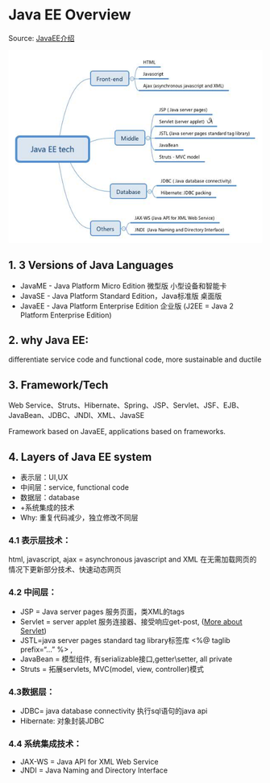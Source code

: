 
# Java EE Overview

Source: 
[JavaEE介绍](https://blog.csdn.net/xinxin19881112/article/details/4523274)

![JavaEE Menu](https://github.com/hwhollywu/notes/blob/master/JavaEEOverview.jpg?raw=true)

## 1. 3 Versions of Java Languages
* JavaME - Java Platform Micro Edition 微型版 小型设备和智能卡
* JavaSE - Java Platform Standard Edition，Java标准版 桌面版
* JavaEE - Java Platform Enterprise Edition 企业版
(J2EE = Java 2 Platform Enterprise Edition)

## 2. why Java EE:
differentiate service code and functional code, more sustainable and ductile

## 3. Framework/Tech
Web Service、Struts、Hibernate、Spring、JSP、Servlet、JSF、EJB、JavaBean、JDBC、JNDI、XML、JavaSE

Framework based on JavaEE, applications based on frameworks.

## 4. Layers of Java EE system
* 表示层：UI,UX
* 中间层：service, functional code
* 数据层：database
* +系统集成的技术
* Why: 重复代码减少，独立修改不同层

### 4.1 表示层技术： 
html, javascript, ajax = asynchronous javascript and XML
在无需加载网页的情况下更新部分技术、快速动态网页

### 4.2 中间层：
* JSP = Java server pages 服务页面，类XML的tags 
* Servlet = server applet 服务连接器、接受响应get-post, 
([More about Servlet](https://www.cnblogs.com/whgk/p/6399262.html))
* JSTL=java server pages standard tag library标签库 <%@ taglib prefix=“…” %> , 
* JavaBean = 模型组件, 有serializable接口,getter\setter, all private
* Struts = 拓展servlets, MVC(model, view, controller)模式

### 4.3数据层：
* JDBC= java database connectivity 执行sql语句的java api
* Hibernate:  对象封装JDBC

### 4.4 系统集成技术：
* JAX-WS = Java API for XML Web Service
* JNDI = Java Naming and Directory Interface
